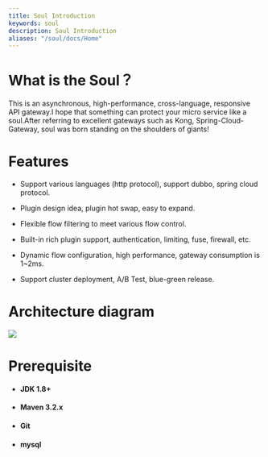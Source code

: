 ```yaml
---
title: Soul Introduction
keywords: soul
description: Soul Introduction
aliases: "/soul/docs/Home"
---
```


# What is the Soul？
This is an asynchronous, high-performance, cross-language, responsive API gateway.I hope that something can protect your micro service like a soul.After referring to excellent gateways such as Kong, Spring-Cloud-Gateway, soul was born standing on the shoulders of giants!

 
# Features

* Support various languages (http protocol), support dubbo, spring cloud protocol.

* Plugin design idea, plugin hot swap, easy to expand.

* Flexible flow filtering to meet various flow control.

* Built-in rich plugin support, authentication, limiting, fuse, firewall, etc.

* Dynamic flow configuration, high performance, gateway consumption is 1~2ms.

* Support cluster deployment, A/B Test, blue-green release.


# Architecture diagram

![](https://yu199195.github.io/images/soul/soul-framework.png)
 
# Prerequisite

  *   #### JDK 1.8+

  *   #### Maven 3.2.x

  *   #### Git
  
  *   #### mysql